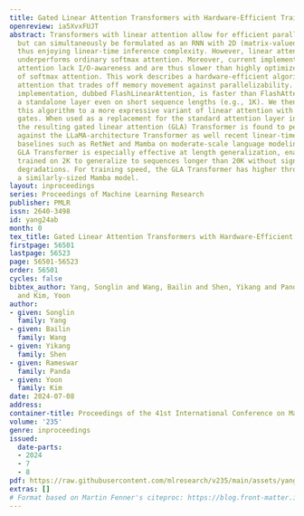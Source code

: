 ```yaml
---
title: Gated Linear Attention Transformers with Hardware-Efficient Training
openreview: ia5XvxFUJT
abstract: Transformers with linear attention allow for efficient parallel training
  but can simultaneously be formulated as an RNN with 2D (matrix-valued) hidden states,
  thus enjoying linear-time inference complexity. However, linear attention generally
  underperforms ordinary softmax attention. Moreover, current implementations of linear
  attention lack I/O-awareness and are thus slower than highly optimized implementations
  of softmax attention. This work describes a hardware-efficient algorithm for linear
  attention that trades off memory movement against parallelizability. The resulting
  implementation, dubbed FlashLinearAttention, is faster than FlashAttention-2 as
  a standalone layer even on short sequence lengths (e.g., 1K). We then generalize
  this algorithm to a more expressive variant of linear attention with data-dependent
  gates. When used as a replacement for the standard attention layer in Transformers,
  the resulting gated linear attention (GLA) Transformer is found to perform competitively
  against the LLaMA-architecture Transformer as well recent linear-time-inference
  baselines such as RetNet and Mamba on moderate-scale language modeling experiments.
  GLA Transformer is especially effective at length generalization, enabling a model
  trained on 2K to generalize to sequences longer than 20K without significant perplexity
  degradations. For training speed, the GLA Transformer has higher throughput than
  a similarly-sized Mamba model.
layout: inproceedings
series: Proceedings of Machine Learning Research
publisher: PMLR
issn: 2640-3498
id: yang24ab
month: 0
tex_title: Gated Linear Attention Transformers with Hardware-Efficient Training
firstpage: 56501
lastpage: 56523
page: 56501-56523
order: 56501
cycles: false
bibtex_author: Yang, Songlin and Wang, Bailin and Shen, Yikang and Panda, Rameswar
  and Kim, Yoon
author:
- given: Songlin
  family: Yang
- given: Bailin
  family: Wang
- given: Yikang
  family: Shen
- given: Rameswar
  family: Panda
- given: Yoon
  family: Kim
date: 2024-07-08
address:
container-title: Proceedings of the 41st International Conference on Machine Learning
volume: '235'
genre: inproceedings
issued:
  date-parts:
  - 2024
  - 7
  - 8
pdf: https://raw.githubusercontent.com/mlresearch/v235/main/assets/yang24ab/yang24ab.pdf
extras: []
# Format based on Martin Fenner's citeproc: https://blog.front-matter.io/posts/citeproc-yaml-for-bibliographies/
---
```

